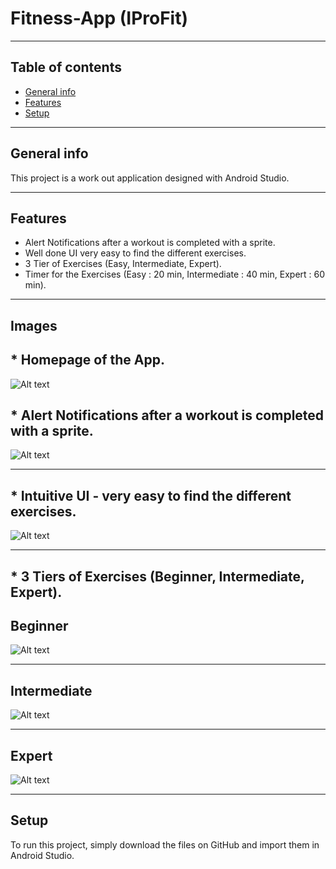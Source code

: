 # Fitness-App (IProFit)

-------------------------------------------------------------------------------------------------------------

## Table of contents
* [General info](#general-info)
* [Features](#features)
* [Setup](#setup)

-------------------------------------------------------------------------------------------------------------

## General info
This project is a work out application designed with Android Studio.

-------------------------------------------------------------------------------------------------------------
	
## Features
* Alert Notifications after a workout is completed with a sprite.
* Well done UI very easy to find the different exercises.
* 3 Tier of Exercises (Easy, Intermediate, Expert).
* Timer for the Exercises (Easy : 20 min, Intermediate : 40 min, Expert : 60 min).

-------------------------------------------------------------------------------------------------------------

## Images

## * Homepage of the App.

![Alt text](https://cdn.discordapp.com/attachments/451482699337695235/791020111724412948/Screenshot_1.png)

## * Alert Notifications after a workout is completed with a sprite.

![Alt text](https://cdn.discordapp.com/attachments/779129388456869909/790696946347016233/Push_Notifications.png)

-------------------------------------------------------------------------------------------------------------

## * Intuitive UI - very easy to find the different exercises.

![Alt text](https://cdn.discordapp.com/attachments/552305404923740162/762043824414785547/Screenshot_5.png)

-------------------------------------------------------------------------------------------------------------

## * 3 Tiers of Exercises (Beginner, Intermediate, Expert).

## Beginner

![Alt text](https://cdn.discordapp.com/attachments/552305404923740162/762043824414785547/Screenshot_5.png)

-------------------------------------------------------------------------------------------------------------


## Intermediate
![Alt text](https://cdn.discordapp.com/attachments/552305404923740162/762043823059894282/Screenshot_4.png)

-------------------------------------------------------------------------------------------------------------


## Expert

![Alt text](https://cdn.discordapp.com/attachments/552305404923740162/762043819109646378/Screenshot_3.png)


-------------------------------------------------------------------------------------------------------------

	
## Setup
To run this project, simply download the files on GitHub and import them in Android Studio.


